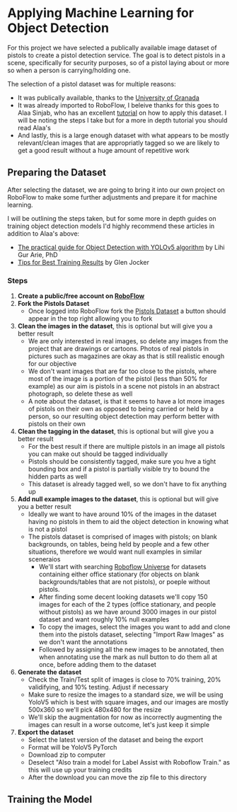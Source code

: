 # Applying Machine Learning for Object Detection

For this project we have selected a publically available image dataset of pistols to create a pistol detection service. The goal is to detect pistols in a scene, specifically for security purposes, so of a pistol laying about or more so when a person is carrying/holding one.

The selection of a pistol dataset was for multiple reasons:

- It was publically available, thanks to the [University of Granada](https://sci2s.ugr.es/weapons-detection#Public%20datasets)
- It was already imported to RoboFlow, I beleive thanks for this goes to Alaa Sinjab, who has an excellent [tutorial](https://towardsdatascience.com/detailed-tutorial-build-your-custom-real-time-object-detector-5ade1017fd2d) on how to apply this dataset. I will be noting the steps I take but for a more in depth tutorial you should read Alaa's
- And lastly, this is a large enough dataset with what appears to be mostly relevant/clean images that are appropriatly tagged so we are likely to get a good result without a huge amount of repetitive work

## Preparing the Dataset

After selecting the dataset, we are going to bring it into our own project on RoboFlow to make some further adjustments and prepare it for machine learning.

I will be outlining the steps taken, but for some more in depth guides on training object detection models I'd highly recommend these articles in addition to Alaa's above:

- [The practical guide for Object Detection with YOLOv5 algorithm](https://towardsdatascience.com/the-practical-guide-for-object-detection-with-yolov5-algorithm-74c04aac4843) by Lihi Gur Arie, PhD
- [Tips for Best Training Results](https://github.com/ultralytics/yolov5/wiki/Tips-for-Best-Training-Results) by Glen Jocker

### Steps

1. **Create a public/free account on [RoboFlow](https://roboflow.com/)**
2. **Fork the Pistols Dataset**
    - Once logged into RoboFlow fork the [Pistols Dataset](https://public.roboflow.com/object-detection/pistols) a button should appear in the top right allowing you to fork
3. **Clean the images in the dataset**, this is optional but will give you a better result
    - We are only interested in real images, so delete any images from the project that are drawings or cartoons. Photos of real pistols in pictures such as magazines are okay as that is still realistic enough for our objective
    - We don't want images that are far too close to the pistols, where most of the image is a portion of the pistol (less than 50% for example) as our aim is pistols in a scene not pistols in an abstract photograph, so delete these as well
    - A note about the dataset, is that it seems to have a lot more images of pistols on their own as opposed to being carried or held by a person, so our resulting object detection may perform better with pistols on their own
4. **Clean the tagging in the dataset**, this is optional but will give you a better result
    - For the best result if there are multiple pistols in an image all pistols you can make out should be tagged individually
    - Pistols should be consistently tagged, make sure you hve a tight bounding box and if a pistol is partially visible try to bound the hidden parts as well
    - This dataset is already tagged well, so we don't have to fix anything up
5. **Add null example images to the dataset**, this is optional but will give you a better result
    - Ideally we want to have around 10% of the images in the dataset having no pistols in them to aid the object detection in knowing what is not a pistol
    - The pistols dataset is comprised of images with pistols; on blank backgrounds, on tables, being held by people and a few other situations, therefore we would want null examples in similar sceneraios
        - We'll start with searching [Roboflow Universe](https://universe.roboflow.com/) for datasets containing either office stationary (for objects on blank backgrounds/tables that are not pistols), or poeple without pistols.
        - After finding some decent looking datasets we'll copy 150 images for each of the 2 types (office stationary, and people without pistols) as we have around 3000 images in our pistol dataset and want roughly 10% null examples
        - To copy the images, select the images you want to add and clone them into the pistols dataset, selecting "Import Raw Images" as we don't want the annotations
        - Followed by assigning all the new images to be annotated, then when annotating use the mark as null button to do them all at once, before adding them to the dataset
6. **Generate the dataset**
    - Check the Train/Test split of images is close to 70% training, 20% validifying, and 10% testing. Adjust if necessary
    - Make sure to resize the images to a standard size, we will be using YoloV5 which is best with square images, and our images are mostly 500x360 so we'll pick 480x480 for the resize
    - We'll skip the augmentation for now as incorrectly augmenting the images can result in a worse outcome, let's just keep it simple
7. **Export the dataset**
    - Select the latest version of the dataset and being the export
    - Format will be YoloV5 PyTorch
    - Download zip to computer
    - Deselect "Also train a model for Label Assist with Roboflow Train." as this will use up your training credits
    - After the download you can move the zip file to this directory

## Training the Model

